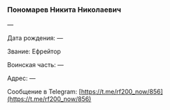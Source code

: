 ### Пономарев Никита Николаевич

—

Дата рождения: —

Звание: Ефрейтор

Воинская часть: —

Адрес: —

Сообщение в Telegram: [https://t.me/rf200_now/856](https://t.me/rf200_now/856)
